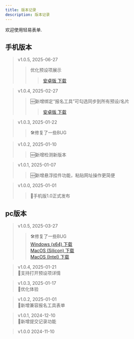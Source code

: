 ```yaml
---
title: 版本记录
description: 版本记录
---
```


欢迎使用轻易表单.

## 手机版本
> v1.0.5, 2025-06-27</br>
> > 优化预设项展示</br>
> >><a href="/download/qingyi-1.0.5.apk" download>安卓版 下载</a></br>

> v1.0.4, 2025-02-27</br>
> > 🆕新增绑定“报名工具”可勾选同步到所有预设/名片</br>
> >><a href="/download/qingyi-1.0.4.apk" download>安卓版 下载</a></br>

> v1.0.3, 2025-01-22</br>
> > 🛠️修复了一些BUG</br>

> v1.0.2, 2025-01-10</br>
> > 🆕新增检测新版本</br>


> v1.0.1, 2025-01-07</br>
> > 🆕新增悬浮挂件功能，粘贴网址操作更简便</br>


> v1.0.0, 2025-01-01</br>
> > 🎉手机版1.0正式发布</br>



## pc版本
> v1.0.5, 2025-03-27</br>
> > 🛠️修复了一些BUG</br>
>><a href="/download/qingyi-1.0.5.exe" download>Windows (x64) 下载</a></br>
>><a href="/download/qingyi-1.0.5.dmg" download>MacOS (Silicon) 下载</a></br>
>><a href="/download/qingyi-1.0.4-intel.dmg" download>MacOS (Intel) 下载</a>

> v1.0.4, 2025-01-21</br>
> 📣支持打开预设项详情</br>

> v1.0.3, 2025-01-17</br>
> 📣优化体验</br>

> v1.0.2, 2025-01-01</br>
> 📣新增兼容报名工具表单</br>

> v1.0.1, 2024-12-10</br>
> 📣新增提交记录功能</br>

> v1.0.0 2024-11-10</br>
